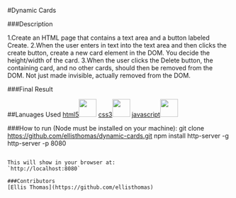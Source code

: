 #Dynamic Cards

###Description

1.Create an HTML page that contains a text area and a button labeled Create.
2.When the user enters in text into the text area and then clicks the create button, create a new card element in the DOM. You decide the height/width of the card.
3.When the user clicks the Delete button, the containing card, and no other cards, should then be removed from the DOM. Not just made invisible, actually removed from the DOM.

###Final Result

##Lanuages Used
[html5](html5.png)<img src="https://raw.githubusercontent.com/tkswann2/tech-logos/master/html5.png" height="40">
[css3](css3.png)<img src="https://raw.githubusercontent.com/tkswann2/tech-logos/master/css3.png" height="40">
[javascript](jslogo.png)<img src="https://raw.githubusercontent.com/tkswann2/tech-logos/master/jslogo.png" height="40">

###How to run (Node must be installed on your machine):
git clone https://github.com/ellisthomas/dynamic-cards.git
npm install http-server -g
http-server -p 8080
```

This will show in your browser at:
`http://localhost:8080`

###Contributors
[Ellis Thomas](https://github.com/ellisthomas)